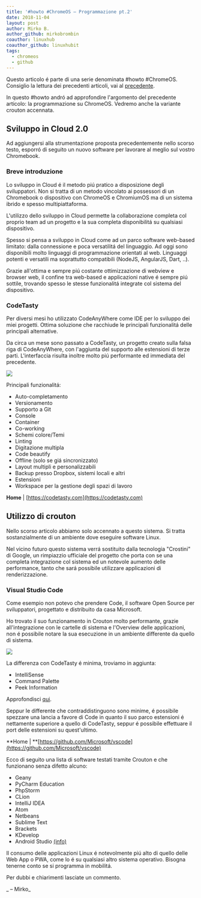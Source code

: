 ```yaml
---
title: '#howto #ChromeOS – Programmazione pt.2'
date: 2018-11-04
layout: post
author: Mirko B.
author_github: mirkobrombin
coauthor: linuxhub
coauthor_github: linuxhubit
tags:
  - chromeos  
  - github
---
```

Questo articolo é parte di una serie denominata #howto #ChromeOS. Consiglio la lettura dei precedenti articoli, vai al [precedente](https://linuxhub.it/article/howto-chromeos-programmazione).

In questo #howto andró ad approfondire l'argomento del precedente articolo: la programmazione su ChromeOS. Vedremo anche la variante crouton accennata.

## Sviluppo in Cloud 2.0

Ad aggiungersi alla strumentazione proposta precedentemente nello scorso testo, esporró di seguito un nuovo software per lavorare al meglio sul vostro Chromebook.

### Breve introduzione

Lo sviluppo in Cloud é il metodo piú pratico a disposizione degli sviluppatori. Non si tratta di un metodo vincolato ai possessori di un Chromebook o dispositivo con ChromeOS e ChromiumOS ma di un sistema ibrido e spesso multipiattaforma.

L'utilizzo dello sviluppo in Cloud permette la collaborazione completa col proprio team ad un progetto e la sua completa disponibilitá su qualsiasi dispositivo.

Spesso si pensa a sviluppo in Cloud come ad un parco software web-based limitato: dalla connessione e poca versatilitá del linguaggio. Ad oggi sono disponibili molto linguaggi di programmazione orientati al web. Linguaggi potenti e versatili ma soprattutto compatibili (NodeJS, AngularJS, Dart, ..).

Grazie all'ottima e sempre piú costante ottimizzazione di webview e browser web, il confine tra web-based e applicazioni native é sempre piú sottile, trovando spesso le stesse funzionalitá integrate col sistema del dispositivo.

### CodeTasty

Per diversi mesi ho utilizzato CodeAnyWhere come IDE per lo sviluppo dei miei progetti. Ottima soluzione che racchiude le principali funzionalitá delle principali alternative.

Da circa un mese sono passato a CodeTasty, un progetto creato sulla falsa riga di CodeAnyWhere, con l'aggiunta del supporto alle estensioni di terze parti. L'interfaccia risulta inoltre molto piú performante ed immediata del precedente.

![](https://linuxhub.it/wp-content/uploads/2018/11/Screenshot-2018-11-04-at-1.36.43-PM.png)

Principali funzionalitá:

*   Auto-completamento
*   Versionamento
*   Supporto a Git
*   Console
*   Container
*   Co-working
*   Schemi colore/Temi
*   Linting
*   Digitazione multipla
*   Code beautify
*   Offline (solo se giá sincronizzato)
*   Layout multipli e personalizzabili
*   Backup presso Dropbox, sistemi locali e altri
*   Estensioni
*   Workspace per la gestione degli spazi di lavoro

**Home** | [https://codetasty.com](https://codetasty.com)

## Utilizzo di crouton

Nello scorso articolo abbiamo solo accennato a questo sistema. Si tratta sostanzialmente di un ambiente dove eseguire software Linux.

Nel vicino futuro questo sistema verrá sostituito dalla tecnologia "Crostini" di Google, un rimpiazzio ufficiale del progetto che porta con se una completa integrazione col sistema ed un notevole aumento delle performance, tanto che sará possibile utilizzare applicazioni di renderizzazione.

### Visual Studio Code

Come esempio non potevo che prendere Code, il software Open Source per sviluppatori, progettato e distribuito da casa Microsoft.

Ho trovato il suo funzionamento in Crouton molto performante, grazie all'integrazione con le cartelle di sistema e l'Overview delle applicazioni, non é possibile notare la sua esecuzione in un ambiente differente da quello di sistema.

![](https://linuxhub.it/wp-content/uploads/2018/11/Screenshot-2018-11-04-at-1.54.59-PM.png)

La differenza con CodeTasty é minima, troviamo in aggiunta:

*   IntelliSense 
*   Command Palette 
*   Peek Information 

Approfondisci [qui](https://linuxhub.it/i-migliori-15-software-open-source/?highlight=open%20source).

Seppur le differente che contraddistinguono sono minime, é possibile spezzare una lancia a favore di Code in quanto il suo parco estensioni é nettamente superiore a quello di CodeTasty, seppur é possibile effettuare il port delle estensioni su quest'ultimo.

**Home | **[https://github.com/Microsoft/vscode](https://github.com/Microsoft/vscode)

Ecco di seguito una lista di software testati tramite Crouton e che funzionano senza difetto alcuno:

*   Geany
*   PyCharm Education
*   PhpStorm
*   CLion
*   IntelliJ IDEA
*   Atom
*   Netbeans
*   Sublime Text
*   Brackets
*   KDevelop
*   Android Studio [(info)](https://linuxhub.it/sviluppare-android-apps-da-chromebook/)

Il consumo delle applicazioni Linux é notevolmente piú alto di quello delle Web App o PWA, come lo é su qualsiasi altro sistema operativo. Bisogna tenerne conto se si programma in mobilitá.

Per dubbi e chiarimenti lasciate un commento.

_ – Mirko_